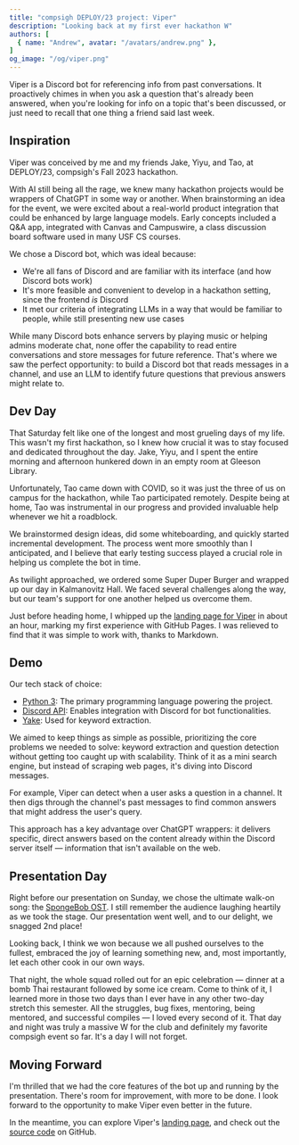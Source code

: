 ```yaml
---
title: "compsigh DEPLOY/23 project: Viper"
description: "Looking back at my first ever hackathon W"
authors: [
  { name: "Andrew", avatar: "/avatars/andrew.png" },
]
og_image: "/og/viper.png"
---
```


Viper is a Discord bot for referencing info from past conversations. It proactively chimes in when you ask a question that's already been answered, when you're looking for info on a topic that's been discussed, or just need to recall that one thing a friend said last week.

<Media
  src="/og/viper.png"
  alt="viper logo"
/>

## Inspiration

Viper was conceived by me and my friends Jake, Yiyu, and Tao, at DEPLOY/23, compsigh's Fall 2023 hackathon.

With AI still being all the rage, we knew many hackathon projects would be wrappers of ChatGPT in some way or another. When brainstorming an idea for the event, we were excited about a real-world product integration that could be enhanced by large language models. Early concepts included a Q&A app, integrated with Canvas and Campuswire, a class discussion board software used in many USF CS courses.

We chose a Discord bot, which was ideal because:

- We're all fans of Discord and are familiar with its interface (and how Discord bots work)
- It's more feasible and convenient to develop in a hackathon setting, since the frontend *is* Discord
- It met our criteria of integrating LLMs in a way that would be familiar to people, while still presenting new use cases

<Media
  src="/assets/viper/discord.gif"
  alt="An illustration of the Discord loading animation"
/>

While many Discord bots enhance servers by playing music or helping admins moderate chat, none offer the capability to read entire conversations and store messages for future reference. That's where we saw the perfect opportunity: to build a Discord bot that reads messages in a channel, and use an LLM to identify future questions that previous answers might relate to.

## Dev Day

That Saturday felt like one of the longest and most grueling days of my life. This wasn't my first hackathon, so I knew how crucial it was to stay focused and dedicated throughout the day. Jake, Yiyu, and I spent the entire morning and afternoon hunkered down in an empty room at Gleeson Library.

Unfortunately, Tao came down with COVID, so it was just the three of us on campus for the hackathon, while Tao participated remotely. Despite being at home, Tao was instrumental in our progress and provided invaluable help whenever we hit a roadblock.

<Media
  description="To make or break — that is the question."
  src="/assets/viper/gleeson.png"
  alt="A front view of the Gleeson Library"
/>

We brainstormed design ideas, did some whiteboarding, and quickly started incremental development. The process went more smoothly than I anticipated, and I believe that early testing success played a crucial role in helping us complete the bot in time.

As twilight approached, we ordered some Super Duper Burger and wrapped up our day in Kalmanovitz Hall. We faced several challenges along the way, but our team's support for one another helped us overcome them.

Just before heading home, I whipped up the [landing page for Viper](https://viper-deploy2023.github.io) in about an hour, marking my first experience with GitHub Pages. I was relieved to find that it was simple to work with, thanks to Markdown.

## Demo

Our tech stack of choice:

- [Python 3](https://www.python.org): The primary programming language powering the project.
- [Discord API](https://discord.com/developers/docs/intro): Enables integration with Discord for bot functionalities.
- [Yake](https://liaad.github.io/yake): Used for keyword extraction.

We aimed to keep things as simple as possible, prioritizing the core problems we needed to solve: keyword extraction and question detection without getting too caught up with scalability. Think of it as a mini search engine, but instead of scraping web pages, it's diving into Discord messages.

For example, Viper can detect when a user asks a question in a channel. It then digs through the channel's past messages to find common answers that might address the user's query.

This approach has a key advantage over ChatGPT wrappers: it delivers specific, direct answers based on the content already within the Discord server itself — information that isn't available on the web.

<Media src="/assets/viper/demo.mp4" />

## Presentation Day

Right before our presentation on Sunday, we chose the ultimate walk-on song: the [SpongeBob OST](https://www.youtube.com/watch?v=4A2ygNnUMGY). I still remember the audience laughing heartily as we took the stage. Our presentation went well, and to our delight, we snagged 2nd place!

Looking back, I think we won because we all pushed ourselves to the fullest, embraced the joy of learning something new, and, most importantly, let each other cook in our own ways.

<Grid columns={2}>
  That night, the whole squad rolled out for an epic celebration — dinner at a bomb Thai restaurant followed by some ice cream. Come to think of it, I learned more in those two days than I ever have in any other two-day stretch this semester. All the struggles, bug fixes, mentoring, being mentored, and successful compiles — I loved every second of it. That day and night was truly a massive W for the club and definitely my favorite compsigh event so far. It's a day I will not forget.
  <Media
    src="/assets/viper/dinner.png"
    style={{
      marginTop: 'unset'
    }}
  />
</Grid>

## Moving Forward

I'm thrilled that we had the core features of the bot up and running by the presentation. There's room for improvement, with more to be done. I look forward to the opportunity to make Viper even better in the future.

In the meantime, you can explore Viper's [landing page](https://viper-deploy2023.github.io/), and check out the [source code](https://github.com/viper-Deploy2023/viper) on GitHub.

